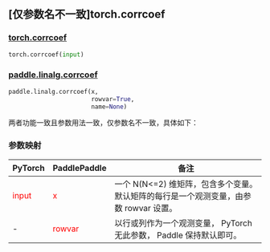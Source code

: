 ## [仅参数名不一致]torch.corrcoef
### [torch.corrcoef](https://pytorch.org/docs/stable/generated/torch.corrcoef.html?highlight=corrcoef#torch.corrcoef)

```python
torch.corrcoef(input)
```

### [paddle.linalg.corrcoef](https://www.paddlepaddle.org.cn/documentation/docs/zh/develop/api/paddle/linalg/corrcoef_cn.html#corrcoef)

```python
paddle.linalg.corrcoef(x,
                       rowvar=True,
                       name=None)
```

两者功能一致且参数用法一致，仅参数名不一致，具体如下：
### 参数映射

| PyTorch       | PaddlePaddle | 备注                                                   |
| ------------- | ------------ | ------------------------------------------------------ |
| <font color='red'> input </font>         | <font color='red'> x </font>            | 一个 N(N<=2) 维矩阵，包含多个变量。默认矩阵的每行是一个观测变量，由参数 rowvar 设置。    |
| -             | <font color='red'> rowvar </font>       | 以行或列作为一个观测变量，  PyTorch 无此参数， Paddle 保持默认即可。    |
